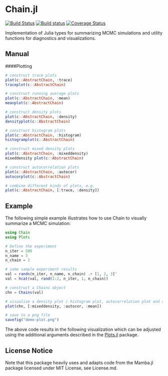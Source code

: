# Chain.jl
[![Build Status](https://travis-ci.org/TuringLang/Chain.jl.svg?branch=master)](https://travis-ci.org/TuringLang/Chain.jl)
[![Build status](https://ci.appveyor.com/api/projects/status/f9bs9jjpakyp1t59/branch/master?svg=true)](https://ci.appveyor.com/project/trappmartin/chain-jl/branch/master)
[![Coverage Status](https://coveralls.io/repos/github/TuringLang/Chain.jl/badge.svg?branch=master)](https://coveralls.io/github/TuringLang/Chain.jl?branch=master)


Implementation of Julia types for summarizing MCMC simulations and utility functions for diagnostics and visualizations. 

## Manual
####Plotting
```julia
# construct trace plots
plot(c::AbstractChain, :trace)
traceplot(c::AbstractChain)

# construct running average plots
plot(c::AbstractChain, :mean)
meanplot(c::AbstractChain)

# construct density plots
plot(c::AbstractChain, :density)
densityplot(c::AbstractChain)

# construct histogram plots
plot(c::AbstractChain, :histogram)
histogramplot(c::AbstractChain)

# construct mixed density plots
plot(c::AbstractChain, :mixeddensity)
mixeddensity plot(c::AbstractChain)

# construct autocorrelation plots
plot(c::AbstractChain, :autocor)
autocorplot(c::AbstractChain)

# combine different kinds of plots, e.g.
plot(c::AbstractChain, [:trace, :density])
```


## Example
The following simple example illustrates how to use Chain to visually summarize a MCMC simulation:
```julia
using Chain
using Plots

# Define the experiment
n_iter = 500
n_name = 3
n_chain = 2

# some sample experiment results
val = randn(n_iter, n_name, n_chain) .+ [1, 2, 3]'
val = hcat(val, rand(1:2, n_iter, 1, n_chain))

# construct a Chains object
chn = Chains(val)

# visualize a density plot / histogram plot, autocorrelation plot and a running average plot
plot(chn, [:mixeddensity, :autocor, :mean])

# save to a png file
savefig("demo-plot.png")
```
The above code results in the following visualization which can be adjusted using the additional arguments described in the [Plots.jl](https://github.com/JuliaPlots/Plots.jl) package.



## License Notice
Note that this package heavily uses and adapts code from the Mamba.jl package licensed under MIT License, see License.md.

